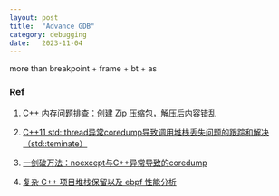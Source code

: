 ```yaml
---
layout: post
title:  "Advance GDB"
category: debugging
date:   2023-11-04
---
```


more than breakpoint + frame + bt + as

### Ref

1. [C++ 内存问题排查：创建 Zip 压缩包，解压后内容错乱](https://selfboot.cn/2023/10/19/c++_zip_memory_problem/)

2. [C++11 std::thread异常coredump导致调用堆栈丢失问题的跟踪和解决（std::teminate）](https://zhuanlan.zhihu.com/p/456536345)

3. [一剑破万法：noexcept与C++异常导致的coredump](https://zhuanlan.zhihu.com/p/609434714)

4. [复杂 C++ 项目堆栈保留以及 ebpf 性能分析](https://selfboot.cn/2023/10/17/c++_frame_pointer/)